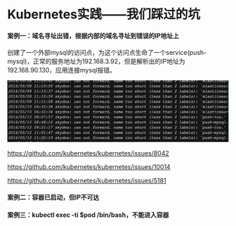 Kubernetes实践——我们踩过的坑
=====================================================

#### 案例一：域名寻址出错，根据内部的域名寻址到错误的IP地址上

创建了一个外部mysql的访问点，为这个访问点生命了一个service(push-mysql)，正常的服务地址为192.168.3.92，但是解析出的IP地址为192.168.90.130，应用连接mysql报错。

![](images/skydns-donotwork.jpg)

https://github.com/kubernetes/kubernetes/issues/8042

https://github.com/kubernetes/kubernetes/issues/10014

https://github.com/kubernetes/kubernetes/issues/5181


#### 案例二：容器已启动，但IP不可达


#### 案例三：kubectl exec -ti $pod /bin/bash，不能进入容器
